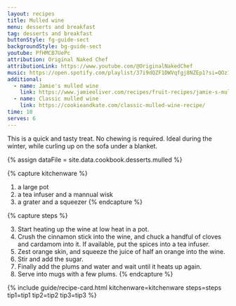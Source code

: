 ```yaml
---
layout: recipes
title: Mulled wine
menu: desserts and breakfast
tag: desserts and breakfast
buttonStyle: fg-guide-sect
backgroundStyle: bg-guide-sect
youtube: PfHMCB7UePc
attribution: Original Naked Chef
attributionLink: https://www.youtube.com/@OriginalNakedChef
music: https://open.spotify.com/playlist/37i9dQZF1DWVqfgj8NZEp1?si=QOz1ujfjQrqSR6yTeP6OIg
additional:
  - name: Jamie's mulled wine
    link: https://www.jamieoliver.com/recipes/fruit-recipes/jamie-s-mulled-wine/
  - name: Classic mulled wine
    link: https://cookieandkate.com/classic-mulled-wine-recipe/
time: 10
serves: 6
---
```


This is a quick and tasty treat. No chewing is required. Ideal during the winter, while curling up on the sofa under a blanket.
<!-- excerpt-end -->

{% assign dataFile = site.data.cookbook.desserts.mulled %}

{% capture kitchenware %}
1. a large pot
2. a tea infuser and a mannual wisk
3. a grater and a squeezer 
{% endcapture %}

{% capture steps %}


3. Start heating up the wine at low heat in a pot.
4. Crush the cinnamon stick into the wine, and chuck a handful of cloves and cardamom into it. If available, put the spices into a tea infuser.
5. Zest orange skin, and squeeze the juice of half an orange into the wine.
6. Stir and add the sugar.
7. Finally add the plums and water and wait until it heats up again.
8. Serve into mugs with a few plums.
{% endcapture %}

{% include guide/recipe-card.html kitchenware=kitchenware steps=steps tip1=tip1 tip2=tip2 tip3=tip3 %}